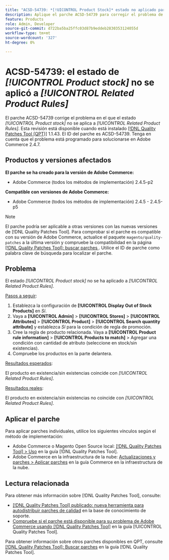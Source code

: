 ```yaml
---
title: "ACSD-54739: *[!UICONTROL Product Stock]* estado no aplicado para *[!UICONTROL Related Product Rules]*"
description: Aplique el parche ACSD-54739 para corregir el problema de Adobe Commerce en el que el estado *[!UICONTROL Product Stock]* no se aplica a *[!UICONTROL Related Product Rules]*.
feature: Products
role: Admin, Developer
source-git-commit: d722ba5ba25ffc03d87b9eddeb2830353124055d
workflow-type: tm+mt
source-wordcount: '327'
ht-degree: 0%

---
```


# ACSD-54739: el estado de *[!UICONTROL Product stock]* no se aplicó a *[!UICONTROL Related Product Rules]*

El parche ACSD-54739 corrige el problema en el que el estado *[!UICONTROL Product stock]* no se aplica a *[!UICONTROL Related Product Rules]*. Esta revisión está disponible cuando está instalado [[!DNL Quality Patches Tool (QPT)]](https://experienceleague.adobe.com/en/docs/commerce-knowledge-base/kb/announcements/commerce-announcements/magento-quality-patches-released-new-tool-to-self-serve-quality-patches) 1.1.43. El ID del parche es ACSD-54739. Tenga en cuenta que el problema está programado para solucionarse en Adobe Commerce 2.4.7.

## Productos y versiones afectados

**El parche se ha creado para la versión de Adobe Commerce:**

* Adobe Commerce (todos los métodos de implementación) 2.4.5-p2

**Compatible con versiones de Adobe Commerce:**

* Adobe Commerce (todos los métodos de implementación) 2.4.5 - 2.4.5-p5

>[!NOTE]
>
>El parche podría ser aplicable a otras versiones con las nuevas versiones de [!DNL Quality Patches Tool]. Para comprobar si el parche es compatible con su versión de Adobe Commerce, actualice el paquete `magento/quality-patches` a la última versión y compruebe la compatibilidad en la página [[!DNL Quality Patches Tool]: buscar parches ](https://experienceleague.adobe.com/tools/commerce-quality-patches/index.html). Utilice el ID de parche como palabra clave de búsqueda para localizar el parche.

## Problema

El estado *[!UICONTROL Product stock]* no se ha aplicado a *[!UICONTROL Related Product Rules]*.

<u>Pasos a seguir</u>:

1. Establezca la configuración de **[!UICONTROL Display Out of Stock Products]** en *Sí*.
1. Vaya a **[!UICONTROL Admin]** > **[!UICONTROL Stores]** > **[!UICONTROL Attributes]** > **[!UICONTROL Product]** > **[!UICONTROL Search quantity attribute]** y establezca *Sí* para la condición de regla de promoción.
1. Cree la regla de producto relacionada. Vaya a **[!UICONTROL Product rule information]** > **[!UICONTROL Products to match]** > Agregar una condición con cantidad de atributo (seleccione en stock/sin existencias).
1. Compruebe los productos en la parte delantera.

<u>Resultados esperados</u>:

El producto en existencia/sin existencias coincide con *[!UICONTROL Related Product Rules]*.

<u>Resultados reales</u>:

El producto en existencia/sin existencias no coincide con *[!UICONTROL Related Product Rules]*.

## Aplicar el parche

Para aplicar parches individuales, utilice los siguientes vínculos según el método de implementación:

* Adobe Commerce o Magento Open Source local: [[!DNL Quality Patches Tool] > Uso](https://experienceleague.adobe.com/docs/commerce-operations/tools/quality-patches-tool/usage.html) en la guía [!DNL Quality Patches Tool].
* Adobe Commerce en la infraestructura de la nube: [Actualizaciones y parches > Aplicar parches](https://experienceleague.adobe.com/docs/commerce-cloud-service/user-guide/develop/upgrade/apply-patches.html) en la guía Commerce en la infraestructura de la nube.

## Lectura relacionada

Para obtener más información sobre [!DNL Quality Patches Tool], consulte:

* [[!DNL Quality Patches Tool] publicado: nueva herramienta para autodistribuir parches de calidad](https://experienceleague.adobe.com/en/docs/commerce-knowledge-base/kb/announcements/commerce-announcements/magento-quality-patches-released-new-tool-to-self-serve-quality-patches) en la base de conocimiento de soporte.
* [Compruebe si el parche está disponible para su problema de Adobe Commerce usando [!DNL Quality Patches Tool]](/help/tools/quality-patches-tool/patches-available-in-qpt/check-patch-for-magento-issue-with-magento-quality-patches.md) en la guía [!UICONTROL Quality Patches Tool].


Para obtener información sobre otros parches disponibles en QPT, consulte [[!DNL Quality Patches Tool]: Buscar parches](https://experienceleague.adobe.com/tools/commerce-quality-patches/index.html) en la guía [!DNL Quality Patches Tool].
